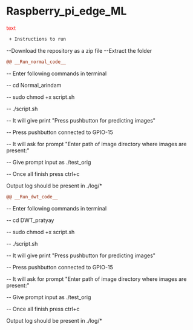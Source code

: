 # Raspberry_pi_edge_ML

<span style="color: red;">text</span>
```diff
 + Instructions to run
```
--Download the repository as a zip file 
--Extract the folder

```diff
@@ __Run_normal_code__
```
-- Enter following commands in terminal

-- cd Normal_arindam

-- sudo chmod +x script.sh

-- ./script.sh

-- It will give print "Press pushbutton for predicting images"

-- Press pushbutton connected to GPIO-15

-- It will ask for prompt "Enter path of image directory where images are present:"

-- Give prompt input as ./test_orig

-- Once all finish press ctrl+c

Output log should be present in ./log/*

```diff
@@ __Run_dwt_code__
```
-- Enter following commands in terminal

-- cd DWT_pratyay

-- sudo chmod +x script.sh

-- ./script.sh

-- It will give print "Press pushbutton for predicting images"

-- Press pushbutton connected to GPIO-15

-- It will ask for prompt "Enter path of image directory where images are present:"

-- Give prompt input as ./test_orig

-- Once all finish press ctrl+c

Output log should be present in ./log/*